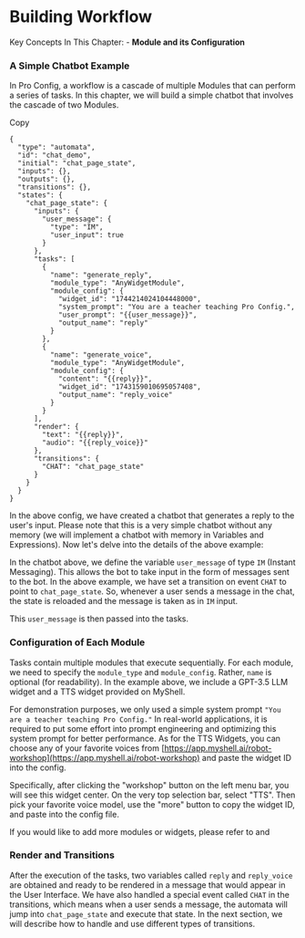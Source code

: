# Building Workflow

Key Concepts In This Chapter: - **Module and its Configuration**

### A Simple Chatbot Example

In Pro Config, a workflow is a cascade of multiple Modules that can perform a series of tasks. In this chapter, we will build a simple chatbot that involves the cascade of two Modules.

Copy

```
{
  "type": "automata",
  "id": "chat_demo",
  "initial": "chat_page_state",
  "inputs": {},
  "outputs": {},
  "transitions": {},
  "states": {
    "chat_page_state": {
      "inputs": {
        "user_message": {
          "type": "IM",
          "user_input": true
        }
      },
      "tasks": [
        {
          "name": "generate_reply",
          "module_type": "AnyWidgetModule",
          "module_config": {
            "widget_id": "1744214024104448000",
            "system_prompt": "You are a teacher teaching Pro Config.",
            "user_prompt": "{{user_message}}",
            "output_name": "reply"
          }
        },
        {
          "name": "generate_voice",
          "module_type": "AnyWidgetModule",
          "module_config": {
            "content": "{{reply}}",
            "widget_id": "1743159010695057408",
            "output_name": "reply_voice"
          }
        }
      ],
      "render": {
        "text": "{{reply}}",
        "audio": "{{reply_voice}}"
      },
      "transitions": {
        "CHAT": "chat_page_state"
      }
    }
  }
}
```

In the above config, we have created a chatbot that generates a reply to the user's input. Please note that this is a very simple chatbot without any memory (we will implement a chatbot with memory in Variables and Expressions). Now let's delve into the details of the above example:

In the chatbot above, we define the variable `user_message` of type `IM` (Instant Messaging). This allows the bot to take input in the form of messages sent to the bot. In the above example, we have set a transition on event `CHAT` to point to `chat_page_state`. So, whenever a user sends a message in the chat, the state is reloaded and the message is taken as in `IM` input.

This `user_message` is then passed into the tasks.

### Configuration of Each Module

Tasks contain multiple modules that execute sequentially. For each module, we need to specify the `module_type` and `module_config`. Rather, `name` is optional (for readability). In the example above, we include a GPT-3.5 LLM widget and a TTS widget provided on MyShell.

For demonstration purposes, we only used a simple system prompt `"You are a teacher teaching Pro Config."` In real-world applications, it is required to put some effort into prompt engineering and optimizing this system prompt for better performance. As for the TTS Widgets, you can choose any of your favorite voices from [https://app.myshell.ai/robot-workshop](https://app.myshell.ai/robot-workshop) and paste the widget ID into the config.

Specifically, after clicking the "workshop" button on the left menu bar, you will see this widget center. On the very top selection bar, select "TTS". Then pick your favorite voice model, use the "more" button to copy the widget ID, and paste into the config file.

If you would like to add more modules or widgets, please refer to  and 

### Render and Transitions

After the execution of the tasks, two variables called `reply` and `reply_voice` are obtained and ready to be rendered in a message that would appear in the User Interface. We have also handled a special event called `CHAT` in the transitions, which means when a user sends a message, the automata will jump into `chat_page_state` and execute that state. In the next section, we will describe how to handle and use different types of transitions.